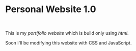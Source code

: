 <h1>Personal Website 1.0</h1>
<br>
<p>This is my <em>portifolio website</em> which is build only using <em>html</em>.</p>
<p>Soon I'll be modifying this website with CSS and JavaScript.</p>

